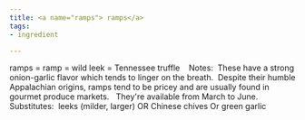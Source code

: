 ```yaml
---
title: <a name="ramps"> ramps</a>
tags:
- ingredient

---
```

ramps  = ramp = wild leek = Tennessee truffle    Notes:  These have a strong onion-garlic flavor which tends to linger on the breath.  Despite their humble Appalachian origins, ramps tend to be pricey and are usually found in gourmet produce markets.   They're available from March to June.   Substitutes:  leeks (milder, larger) OR Chinese chives Or green garlic
